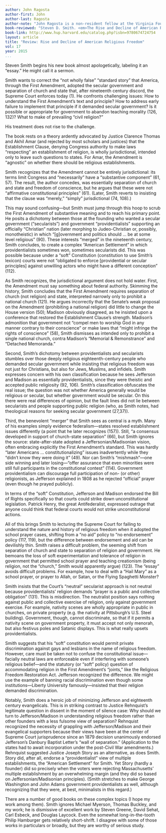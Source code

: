```yaml
---
author: John Ragosta
author-first: John
author-last: Ragosta
author-note: "John Ragosta is a non-resident fellow at the Virginia Foundation for the Humanities."
book-reviewed: "Steven D. Smith. <em>The Rise and Decline of American Religious Freedom</em>. Cambridge: Harvard University Press, 2015. 223 pp. ISBN 978-0-674-72475-4."
book-link: http://www.hup.harvard.edu/catalog.php?isbn=9780674724754
layout: article
title: "Review: Rise and Decline of American Religious Freedom"
vol: 17
year: 2015
...
```

Steven Smith begins his new book almost apologetically, labeling it an “essay.” He might call it a sermon.Smith wants to correct the “not wholly false” “standard story” that America, through the First Amendment, adopted the secular government and separation of church and state that, after nineteenth century discord, the Supreme Court enforces today (1). He confronts challenging issues: How to understand the First Amendment’s text and principle? How to address early failure to implement that principle if it demanded secular government? Is it possible or appropriate for government to abandon teaching morality (126, 132)? What to make of prevailing “civil religion?”	His treatment does not rise to the challenge.The book rests on a theory ardently advocated by Justice Clarence Thomas and Akhil Amar (and rejected by most scholars and justices) that the Establishment Clause, denying Congress authority to make laws “respecting” an establishment of religion, is wholly jurisdictional, intended only to leave such questions to states. For Amar, the Amendment is “agnostic” on whether there should be religious establishments. 	Smith recognizes that the Amendment cannot be entirely jurisdictional: its terms limit Congress and “necessarily” have a “substantive component” (61, 57). The result, the author concedes, was essentially separation of church and state and freedom of conscience, but he argues that these were not “affirmative constitutional principles” (61). (Later, Smith reverts to insisting that the clause was “merely,” “simply” jurisdictional (74, 108).)	This may sound confusing—but Smith must jump through this hoop to scrub the First Amendment of substantive meaning and to reach his primary point. He posits a dichotomy between those at the founding who wanted a secular government (“secularists”) and government “providentialists” supporting an officially “Christian” nation (later morphing to Judeo-Christian or, possibly, monotheistic) in which “[g]overnment and politics should … be at some level religious” (90). These interests “merged” in the nineteenth century, Smith concludes, to create a complex “American Settlement” in which providentialists sometimes won, sometimes secularists did. This was possible because under a “soft” Constitution (constitution to use Smith’s lexicon) courts were not “obligated to enforce [providential or secular principles] against unwilling actors who might have a different conception” (112).	As Smith recognizes, the jurisdictional argument does not hold water. First, the Amendment must say something about federal authority. Skimming the history, Smith concludes that the First Amendment requires separation of church (not religion) and state, interpreted narrowly only to prohibit a national church (121). He argues incorrectly that the Senate’s weak proposal on the Amendment (prohibiting a national religion) did little to change the House version (50); Madison obviously disagreed, as he insisted upon a conference that restored the Establishment Clause’s strength. Madison’s admonition that government not “compel men to worship God in any manner contrary to their conscience” or make laws that “might infringe the rights of conscience” (58), Smith dismisses as intended only to prohibit a single national church, contra Madison’s “Memorial & Remonstrance” and “Detached Memoranda.”	Second, Smith’s dichotomy between providentialists and secularists stumbles over those deeply religious eighteenth-century people who demanded secular government while insisting that religious freedom was not just for Christians, but also for Jews, Muslims, and infidels. Smith expresses concern with his own classification because he sees Jefferson and Madison as essentially providentialists, since they were theistic and accepted public religiosity (92, 106). Smith’s classification obfuscates the real issue; the question was not whether America generally would be religious or secular, but whether government would be secular. On this there were real differences of opinion, but the fault lines did not lie between secularists and people supporting public religion (who, as Smith notes, had theological reasons for seeking secular government (27,37)).	Third, the benevolent “merger” that Smith sees as central is a myth. Many of his examples simply evidence federalism—states resolved establishment issues differently (a point that he later recognizes (157)). Still, “a consensus developed in support of church-state separation” (66), but Smith ignores the source: state-after-state adopted a Jeffersonian/Madisonian vision, often embracing explicitly the First Amendment’s standard. This was hardly “later Americans … constitutionalizing” issues inadvertently while they “didn’t know they were doing it” (49). Nor can Smith’s “mishmash”—one side winning and later losing—“offer assurance that even minorities were still full participants in the constitutional contest” (114). Government providentialism can discourage full participation of non- (or other) religionists, as Jefferson explained in 1808 as he rejected “official” prayer (even though he prayed publicly). 	In terms of the “soft” Constitution, Jefferson and Madison endorsed the Bill of Rights specifically so that courts could strike down unconstitutional legislation. Patrick Henry, the great Antifederalist, expressed outrage that anyone could think that federal courts would not strike unconstitutional actions.	All of this brings Smith to lecturing the Supreme Court for failing to understand the nature and history of religious freedom when it adopted the school prayer cases, shifting from a “no aid” policy to “no endorsement” policy (117, 119), but the difference between endorsement and aid can be devilishly thin. Smith raises a difficult problem, the seeming shift from separation of church and state to separation of religion and government. He bemoans the loss of soft experimentation and tolerance of religion in government that permitted school prayer and teaching creationism (being religion, not the “church,” Smith would apparently argue) (123). The “essay” avoids difficult problems. For example, how to deal with a “Hail Mary” as a school prayer, or prayer to Allah, or Satan, or the Flying Spaghetti Monster?  	Smith insists that the Court’s “neutral” secularist approach is not neutral because providentialists’ religion demands “prayer is a public and collective obligation” (131). This is misdirection. The neutralist position says nothing against public and collective exercise of religion, only against government exercise. For example, nativity scenes are wholly appropriate in public in churches, on private property  (e.g. the nativity at Pittsburgh’s U.S. Steel building). Government, though, cannot discriminate, so that if it permits a nativity scene on government property, it must accept not only menorah, but also festivus poles and Satanic displays.  This is what really upsets providentialists.	Smith suggests that his “soft” constitution would permit private discrimination against gays and lesbians in the name of religious freedom.  However, care must be taken not to confuse the constitutional issue—facially neutral laws are enforceable even if interfering with someone’s religious belief—and the statutory (or “soft” policy) question of accommodating religion in the First Amendment’s “joints,” like the Religious Freedom Restoration Act. Jefferson recognized the difference. We might use the example of banning racial discrimination even though some institutions—Liberty University famously—insisted that their religion demanded discrimination.	Notably, Smith does a heroic job of minimizing Jefferson and eighteenth century evangelicals. This is in striking contrast to Justice Rehnquist’s legitimate question in dissent in the moment of silence case: Why should we turn to Jefferson/Madison in understanding religious freedom rather than other founders with a less fulsome view of separation? Rehnquist recognized the necessity of grappling with Jefferson/Madison and their evangelical supporters because their views have been at the center of Supreme Court jurisprudence since an 1879 decision unanimously endorsed Jefferson’s Danbury Baptist Letter’s “wall of separation.” (Application to the states had to await incorporation under the post-Civil War amendments.) Rehnquist suggested Justice Joseph Story as an alternative, as does Smith. Story did, after all, endorse a “providentialist” view of multiple establishments, the “American Settlement” for Smith. Yet Story (hardly a founder) did so precisely when the voters were rejecting Massachusetts’ multiple establishment by an overwhelming margin (and they did so based on Jeffersonian/Madisonian principles). (Smith stretches to make George Washington and John Adams government providentialists as well, although recognizing that they were, at best, minimalists in this regard.)	There are a number of good books on these complex topics (I hope my work among them). Smith ignores Michael Myerson, Thomas Buckley, and my work; he is dismissive of excellent work by Steven Greene, David Sehat, Carl Esbeck, and Douglas Laycock. Even the somewhat long-in-the-tooth Philip Hamburger gets relatively short-shrift. I disagree with some of those works in particulars or broadly, but they are worthy of serious study.